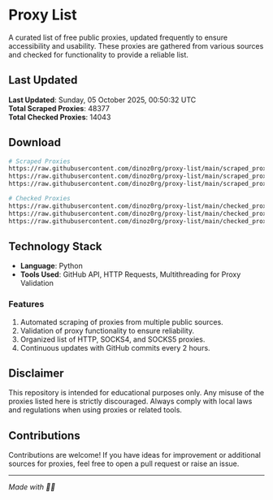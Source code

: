
# Proxy List

A curated list of free public proxies, updated frequently to ensure accessibility and usability. These proxies are gathered from various sources and checked for functionality to provide a reliable list.

## Last Updated
**Last Updated**: Sunday, 05 October 2025, 00:50:32 UTC<br>
**Total Scraped Proxies**: 48377<br>
**Total Checked Proxies**: 14043

## Download
```bash
# Scraped Proxies
https://raw.githubusercontent.com/dinoz0rg/proxy-list/main/scraped_proxies/http.txt
https://raw.githubusercontent.com/dinoz0rg/proxy-list/main/scraped_proxies/socks4.txt
https://raw.githubusercontent.com/dinoz0rg/proxy-list/main/scraped_proxies/socks5.txt

# Checked Proxies
https://raw.githubusercontent.com/dinoz0rg/proxy-list/main/checked_proxies/http.txt
https://raw.githubusercontent.com/dinoz0rg/proxy-list/main/checked_proxies/socks4.txt
https://raw.githubusercontent.com/dinoz0rg/proxy-list/main/checked_proxies/socks5.txt
```

## Technology Stack

- **Language**: Python  
- **Tools Used**: GitHub API, HTTP Requests, Multithreading for Proxy Validation  

### Features

1. Automated scraping of proxies from multiple public sources.
2. Validation of proxy functionality to ensure reliability.
3. Organized list of HTTP, SOCKS4, and SOCKS5 proxies.
4. Continuous updates with GitHub commits every 2 hours.

## Disclaimer

This repository is intended for educational purposes only. Any misuse of the proxies listed here is strictly discouraged. Always comply with local laws and regulations when using proxies or related tools.


## Contributions

Contributions are welcome! If you have ideas for improvement or additional sources for proxies, feel free to open a pull request or raise an issue.

---

_Made with 🐍💚_

